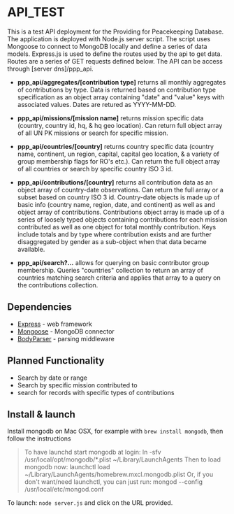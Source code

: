 API_TEST
========

This is a test API deployment for the Providing for Peacekeeping Database. The application is deployed with Node.js server script. The script uses Mongoose to connect to MongoDB locally and define a series of data models. Express.js is used to define the routes used by the api to get data. Routes are a series of GET requests defined below. The API can be access through [server dns]/ppp_api.

*	**ppp_api/aggregates/[contribution type]** returns all monthly aggregates of contributions by type. Data is returned based on contribution type specification as an object array containing "date" and "value" keys with associated values. Dates are retured as YYYY-MM-DD.

*	**ppp_api/missions/[mission name]** returns mission specific data (country, country id, hq, & hq geo location). Can return full object array of all UN PK missions or search for specific mission.

*	**ppp_api/countries/[country]** returns country specific data (country name, continent, un region, capital, capital geo location, & a variety of group membership flags for RO's etc.). Can return the full object array of all countries or search by specific country ISO 3 id.

*	**ppp_api/contributions/[country]** returns all contribution data as an object array of country-date observations. Can return the full array or a subset based on country ISO 3 id. Country-date objects is made up of basic info (country name, region, date, and continent) as well as and object array of contributions. Contributions object array is made up of a series of loosely typed objects containing contributions for each mission contributed as well as one object for total monthly contribution. Keys include totals and by type where contribution exists and are further disaggregated by gender as a sub-object when that data became available.

*	**ppp_api/search?...** allows for querying on basic contributor group membership. Queries "countries" collection to return an array of countries matching search criteria and applies that array to a query on the contributions collection.


Dependencies
------------
*	[Express](https://www.npmjs.org/package/express "Express") - web framework
*	[Mongoose](https://www.npmjs.org/package/mongoose "Mongoose") - MongoDB connector
*	[BodyParser](https://www.npmjs.org/package/body-parser "BodyParser") - parsing middleware



Planned Functionality
---------------------

*	Search by date or range
*	Search by specific mission contributed to
*	search for records with specific types of contributions


Install & launch
-----------------

Install mongodb on Mac OSX, for example with `brew install mongodb`, then follow the instructions

> To have launchd start mongodb at login:
    ln -sfv /usr/local/opt/mongodb/*.plist ~/Library/LaunchAgents
Then to load mongodb now:
    launchctl load ~/Library/LaunchAgents/homebrew.mxcl.mongodb.plist
Or, if you don't want/need launchctl, you can just run:
    mongod --config /usr/local/etc/mongod.conf

To launch:
`node server.js`
and click on the URL provided.

